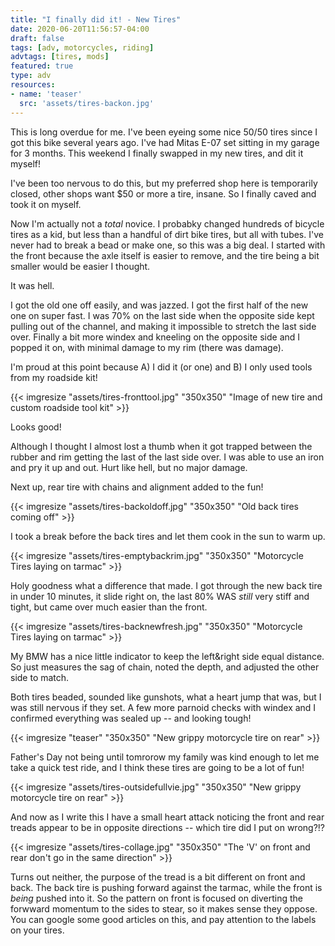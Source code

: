 ```yaml
---
title: "I finally did it! - New Tires"
date: 2020-06-20T11:56:57-04:00
draft: false
tags: [adv, motorcycles, riding]
advtags: [tires, mods]
featured: true
type: adv
resources:
- name: 'teaser'
  src: 'assets/tires-backon.jpg'
---
```


This is long overdue for me. I've been eyeing some nice 50/50 tires since I got this bike several years ago. I've had Mitas E-07 set sitting in my garage for 3 months.  This weekend I finally swapped in my new tires, and dit it myself!
<!--more-->

I've been too nervous to do this, but my preferred shop here is temporarily closed, other shops want $50 or more a tire, insane.  So I finally caved and took it on myself.

Now I'm actually not a _total_ novice.  I probabky changed hundreds of bicycle tires as a kid, but less than a handful of dirt bike tires, but all with tubes.  I've never had to break a bead or make one, so this was a big deal.  I started with the front because the axle itself is easier to remove, and the tire being a bit smaller would be easier I thought.

It was hell.  

I got the old one off easily, and was jazzed.  I got the first half of the new one on super fast.  I was 70% on the last side when the opposite side kept pulling out of the channel, and making it impossible to stretch the last side over.  Finally a bit more windex and kneeling on the opposite side and I popped it on, with minimal damage to my rim (there was damage).

I'm proud at this point because A) I did it (or one) and B) I only used tools from my roadside kit!

{{< imgresize "assets/tires-fronttool.jpg" "350x350" "Image of new tire and custom roadside tool kit" >}}

Looks good! 

Although I thought I almost lost a thumb when it got trapped between the rubber and rim getting the last of the last side over.  I was able to use an iron and pry it up and out. Hurt like hell, but no major damage.

Next up, rear tire with chains and alignment added to the fun!

{{< imgresize "assets/tires-backoldoff.jpg" "350x350" "Old back tires coming off" >}}

I took a break before the back tires and let them cook in the sun to warm up.

{{< imgresize "assets/tires-emptybackrim.jpg" "350x350" "Motorcycle Tires laying on tarmac" >}}

Holy goodness what a difference that made.  I got through the new back tire in under 10 minutes, it slide right on, the last 80% WAS _still_ very stiff and tight, but came over much easier than the front.

{{< imgresize "assets/tires-backnewfresh.jpg" "350x350" "Motorcycle Tires laying on tarmac" >}}

My BMW has a nice little indicator to keep the left&right side equal distance. So just measures the sag of chain, noted the depth, and adjusted the other side to match.

Both tires beaded, sounded like gunshots, what a heart jump that was, but I was still nervous if they set.  A few more parnoid checks with windex and I confirmed everything was sealed up -- and looking tough!

{{< imgresize "teaser" "350x350" "New grippy motorcycle tire on rear" >}}

Father's Day not being until tomrorow my family was kind enough to let me take a quick test ride, and I think these tires are going to be a lot of fun!

{{< imgresize "assets/tires-outsidefullvie.jpg" "350x350" "New grippy motorcycle tire on rear" >}}


And now as I write this I have a small heart attack noticing the front and rear treads appear to be in opposite directions -- which tire did I put on wrong?!?

{{< imgresize "assets/tires-collage.jpg" "350x350" "The 'V' on front and rear don't go in the same direction" >}}

Turns out neither, the purpose of the tread is a bit different on front and back. The back tire is pushing forward against the tarmac, while the front is _being_ pushed into it.  So the pattern on front is focused on diverting the forwward momentum to the sides to stear, so it makes sense they oppose.  You can google some good articles on this, and pay attention to the labels on your tires.
